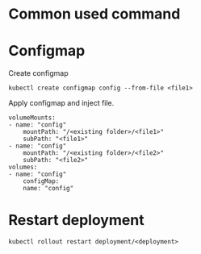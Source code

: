 # Common used command

# Configmap
Create configmap

```
kubectl create configmap config --from-file <file1>
```

Apply configmap and inject file.
```
volumeMounts:
- name: "config"
    mountPath: "/<existing folder>/<file1>"
    subPath: "<file1>"
- name: "config"
    mountPath: "/<existing folder>/<file2>"
    subPath: "<file2>"
volumes:
- name: "config"
    configMap:
    name: "config"
```

# Restart deployment

```
kubectl rollout restart deployment/<deployment>
```